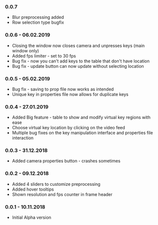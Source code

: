 ### 0.0.7 
* Blur preprocessing added
* Row selection type bugfix

### 0.0.6 - 06.02.2019
* Closing the window now closes camera and unpresses keys (main window only)
* Added fps limiter - set to 30 fps
* Bug fix - now you can't add keys to the table that don't have location
* Bug fix - update button can now update without selecting location

### 0.0.5 - 05.02.2019
* Bug fix - saving to prop file now works as intended
* Unique key in properties file now allows for duplicate keys

### 0.0.4 - 27.01.2019
* Added Big feature - table to show and modify virtual key regions with ease
* Choose virtual key location by clicking on the video feed 
* Multiple bug fixes on the key manipulation interface and properties file interaction  

### 0.0.3 - 31.12.2018
* Added camera properties button - crashes sometimes

### 0.0.2 - 09.12.2018
* Added 4 sliders to customize preprocessing
* Added hover tooltips 
* Shown resolution and fps counter in frame header

### 0.0.1 - 10.11.2018
* Initial Alpha version


